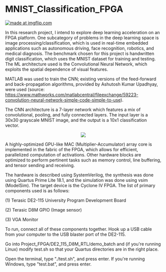 # MNIST_Classification_FPGA

<a href="https://imgflip.com/gif/3m1jlr"><img src="https://i.imgflip.com/3m1jlr.gif" title="made at imgflip.com"/></a>

In this research project, I intend to explore deep learning acceleration on an FPGA platform. One subcategory of problems in the deep learning space is image processing/classification, which is used in real-time embedded applications such as autonomous driving, face recognition, robotics, and medical diagnosis. The benchmark chosen for this project is handwritten digit classification, which uses the MNIST dataset for training and testing. The ML architecture used is the Convolutional Neural Network, which exploits the spatial dependence of visual features. 

MATLAB was used to train the CNN; existing versions of the feed-forward and back-propagation algorithms, provided by Ashutosh Kumar Upadhyay, were used (source: https://www.mathworks.com/matlabcentral/fileexchange/59223-convolution-neural-network-simple-code-simple-to-use). 

The CNN architecture is a 7-layer network which features a mix of convolutional, pooling, and fully connected layers. The input layer is a 30x30 grayscale MNIST image, and the output is a 10x1 classification vector.

<p align="center">
  <img src="https://github.com/grant4001/MNIST_Classification_FPGA/blob/master/images/flow.png">
</p>

A highly-optimized GPU-like MAC (Multiplier-Accumulator) array core is implemented in the fabric of the FPGA, which allows for efficient, parallelized computation of activations. Other hardware blocks are optimized to perform pertinent tasks such as memory control, line buffering, and tensor sending and receiving. 

The hardware is described using SystemVerilog, the synthesis was done using Quartus Prime Lite 18.1, and the simulation was done using vsim (ModelSim). The target device is the Cyclone IV FPGA. The list of primary components used is as follows:

(1) Terasic DE2-115 University Program Development Board

(2) Terasic D8M GPIO (Image sensor)

(3) VGA Monitor

To run, connect all of these components together. Hook up a USB cable from your computer to the USB blaster port of the DE2-115. 

Go into Project_FPGA/DE2_115_D8M_RTL/demo_batch and (if you're running Linux) modify test.sh so that your Quartus directories are in the right place.

Open the terminal, type "./test.sh", and press enter. If you're running Windows, type "test.bat", and press enter.

